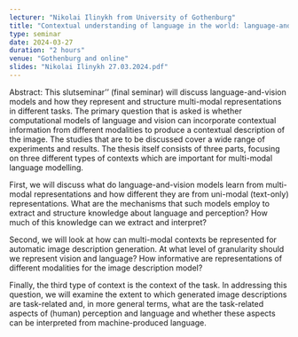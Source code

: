 ```yaml
---
lecturer: "Nikolai Ilinykh from University of Gothenburg"
title: "Contextual understanding of language in the world: language-and-vision neural models as learners of multi-modal knowledge"
type: seminar
date: 2024-03-27
duration: "2 hours"
venue: "Gothenburg and online"
slides: "Nikolai Ilinykh 27.03.2024.pdf"
---
```


Abstract: This slutseminar’’ (final seminar) will discuss language-and-vision models and how they represent and structure multi-modal representations in different tasks. The primary question that is asked is whether computational models of language and vision can incorporate contextual information from different modalities to produce a contextual description of the image. The studies that are to be discussed cover a wide range of experiments and results. The thesis itself consists of three parts, focusing on three different types of contexts which are important for multi-modal language modelling.

First, we will discuss what do language-and-vision models learn from multi-modal representations and how different they are from uni-modal (text-only) representations. What are the mechanisms that such models employ to extract and structure knowledge about language and perception? How much of this knowledge can we extract and interpret?

Second, we will look at how can multi-modal contexts be represented for automatic image description generation. At what level of granularity should we represent vision and language? How informative are representations of different modalities for the image description model?

Finally, the third type of context is the context of the task. In addressing this question, we will examine the extent to which generated image descriptions are task-related and, in more general terms, what are the task-related aspects of (human) perception and language and whether these aspects can be interpreted from machine-produced language.
